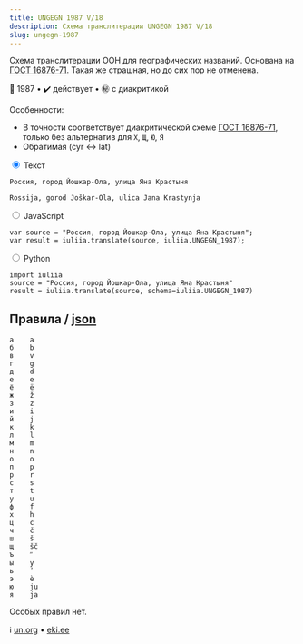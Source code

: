 ```yaml
---
title: UNGEGN 1987 V/18
description: Схема транслитерации UNGEGN 1987 V/18
slug: ungegn-1987
---
```


Схема транслитерации ООН для географических названий. Основана на [ГОСТ 16876-71](/gost-16876). Такая же страшная, но до сих пор не отменена.

📅 1987 • ✔️ действует • ㊙️ с диакритикой

Особенности:

-   В точности соответствует диакритической схеме [ГОСТ 16876-71](/gost-16876), только без альтернатив для `Х`, `Щ`, `Ю`, `Я`
-   Обратимая (cyr ↔ lat)

<div class="tabs">
<input name="tabs" type="radio" id="text" checked="checked" class="input"/>
<label for="text" class="label"><span>Текст</span></label>
<div class="panel pre-group">
<pre data-ref="source" contenteditable="true" class="editable"><code>Россия, город Йошкар-Ола, улица Яна Крастыня</code></pre>
<pre data-ref="target" data-schema="ungegn_1987"><code>Rossija, gorod Joškar-Ola, ulica Jana Krastynja</code></pre>
</div>

<input name="tabs" type="radio" id="js" class="input"/>
<label for="js" class="label"><span>JavaScript</span></label>
<pre class="panel"><code>var source = "Россия, город Йошкар-Ола, улица Яна Крастыня";
var result = iuliia.translate(source, iuliia.UNGEGN_1987);</code></pre>

<input name="tabs" type="radio" id="python" class="input"/>
<label for="python" class="label"><span>Python</span></label>
<pre class="panel"><code>import iuliia
source = "Россия, город Йошкар-Ола, улица Яна Крастыня"
result = iuliia.translate(source, schema=iuliia.UNGEGN_1987)</code></pre>
</div>

## Правила / [json](https://github.com/nalgeon/iuliia/blob/master/ungegn_1987.json)

```
а    a
б    b
в    v
г    g
д    d
е    e
ё    ë
ж    ž
з    z
и    i
й    j
к    k
л    l
м    m
н    n
о    o
п    p
р    r
с    s
т    t
у    u
ф    f
х    h
ц    c
ч    č
ш    š
щ    šč
ъ    ʺ
ы    y
ь    ʹ
э    è
ю    ju
я    ja
```

Особых правил нет.

ℹ️ [un.org](https://unstats.un.org/unsd/geoinfo/UNGEGN/docs/23-gegn/crp/23rd_ungegn_CRP6.pdf) • [eki.ee](https://www.eki.ee/wgrs/rom1_ru.htm)
